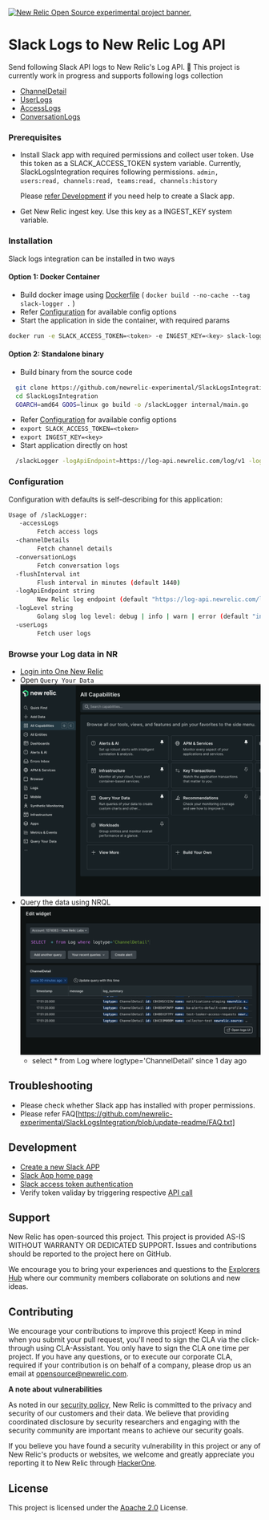 <a href="https://opensource.newrelic.com/oss-category/#new-relic-experimental"><picture><source media="(prefers-color-scheme: dark)" srcset="https://github.com/newrelic/opensource-website/raw/main/src/images/categories/dark/Experimental.png"><source media="(prefers-color-scheme: light)" srcset="https://github.com/newrelic/opensource-website/raw/main/src/images/categories/Experimental.png"><img alt="New Relic Open Source experimental project banner." src="https://github.com/newrelic/opensource-website/raw/main/src/images/categories/Experimental.png"></picture></a>


# Slack Logs to New Relic Log API
Send following Slack API logs to New Relic's Log API. 🚧 This project is currently work in progress and supports following logs collection
- [ChannelDetail](https://api.slack.com/methods/conversations.list)
- [UserLogs](https://api.slack.com/methods/users.list)
- [AccessLogs](https://api.slack.com/methods/team.accessLogs)
- [ConversationLogs](https://api.slack.com/methods/conversations.history)

### Prerequisites
- Install Slack app with required permissions and collect user token. Use this token as a SLACK_ACCESS_TOKEN system variable. Currently, SlackLogsIntegration requires following permissions.
      ```admin, users:read, channels:read, teams:read, channels:history ```

  Please [refer Development](#Development) if you need help to create a Slack app.
- Get New Relic ingest key. Use this key as a INGEST_KEY system variable.

### Installation
Slack logs integration can be installed in two ways

#### Option 1: Docker Container
- Build docker image using [Dockerfile](https://github.com/newrelic-experimental/SlackLogsIntegration/blob/main/Dockerfile)
  ( `docker build --no-cache --tag slack-logger .` )  
- Refer [Configuration](#configuration) for available config options
- Start the application in side the container, with required params
```bash
docker run -e SLACK_ACCESS_TOKEN=<token> -e INGEST_KEY=<key> slack-logger -logApiEndpoint=https://log-api.newrelic.com/log/v1 -logLevel=info -channelDetails -userLogs -accessLogs -conversationLogs
```
#### Option 2: Standalone binary
- Build binary from the source code
```bash
  git clone https://github.com/newrelic-experimental/SlackLogsIntegration.git
  cd SlackLogsIntegration
  GOARCH=amd64 GOOS=linux go build -o /slackLogger internal/main.go
```
- Refer [Configuration](#configuration) for available config options
- ` export SLACK_ACCESS_TOKEN=<token> `
- ` export INGEST_KEY=<key> `
- Start application directly on host
```bash
  /slackLogger -logApiEndpoint=https://log-api.newrelic.com/log/v1 -logLevel=info  -channelDetails  -userLogs -accessLogs -conversationLogs
```

### Configuration
Configuration with defaults is self-describing for this application:
```bash
Usage of /slackLogger:
   -accessLogs
    	Fetch access logs
  -channelDetails
    	Fetch channel details
  -conversationLogs
    	Fetch conversation logs
  -flushInterval int
    	Flush interval in minutes (default 1440)
  -logApiEndpoint string
    	New Relic log endpoint (default "https://log-api.newrelic.com/log/v1")
  -logLevel string
    	Golang slog log level: debug | info | warn | error (default "info")
  -userLogs
    	Fetch user logs
```

### Browse your Log data in NR
- [Login into One New Relic](https://one.newrelic.com)
- Open `Query Your Data` ![Alt text](./images/nr1-step-1.png)
- Query the data using NRQL ![Alt text](./images/nr1-step-2.png) 
  - select * from Log  where logtype='ChannelDetail' since 1 day ago

## Troubleshooting
- Please check whether Slack app has installed with proper permissions.
- Please refer FAQ[https://github.com/newrelic-experimental/SlackLogsIntegration/blob/update-readme/FAQ.txt]

## Development
- [Create a new Slack APP](https://api.slack.com/start/quickstart)
- [Slack App home page](https://api.slack.com/apps)
- [Slack access token authentication](https://api.slack.com/authentication/oauth-v2)
- Verify token validay by triggering respective [API call](https://api.slack.com/methods/conversations.list/test)    

## Support

New Relic has open-sourced this project. This project is provided AS-IS WITHOUT WARRANTY OR DEDICATED SUPPORT. Issues and contributions should be reported to the project here on GitHub.

We encourage you to bring your experiences and questions to the [Explorers Hub](https://discuss.newrelic.com) where our community members collaborate on solutions and new ideas.


## Contributing

We encourage your contributions to improve this project! Keep in mind when you submit your pull request, you'll need to sign the CLA via the click-through using CLA-Assistant. You only have to sign the CLA one time per project. If you have 
any questions, or to execute our corporate CLA, required if your contribution is on behalf of a company, please drop us an email at opensource@newrelic.com.

**A note about vulnerabilities**

As noted in our [security policy](../../security/policy), New Relic is committed to the privacy and security of our customers and their data. We believe that providing coordinated disclosure by security researchers and engaging with the security community are important means to achieve our security goals.

If you believe you have found a security vulnerability in this project or any of New Relic's products or websites, we welcome and greatly appreciate you reporting it to New Relic through [HackerOne](https://hackerone.com/newrelic).


## License

This project is licensed under the [Apache 2.0](http://apache.org/licenses/LICENSE-2.0.txt) License.

